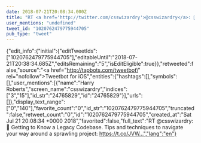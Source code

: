 ```yaml
---
date: 2018-07-21T20:08:34.000Z
title: "RT <a href='http://twitter.com/csswizardry'>@csswizardry</a>: 📖 Getting to Know a Legacy Codebase. Tips and techniques to navigate your way around a sprawling project: https://t.co/JVW…″"
user_mentions: "undefined"
tweet_id: "1020762479775944705"
pub_type: "tweet"
---
```

{"edit_info":{"initial":{"editTweetIds":["1020762479775944705"],"editableUntil":"2018-07-21T20:38:34.685Z","editsRemaining":"5","isEditEligible":true}},"retweeted":false,"source":"<a href=\"http://tapbots.com/tweetbot\" rel=\"nofollow\">Tweetbot for iΟS</a>","entities":{"hashtags":[],"symbols":[],"user_mentions":[{"name":"Harry Roberts","screen_name":"csswizardry","indices":["3","15"],"id_str":"24765829","id":"24765829"}],"urls":[]},"display_text_range":["0","140"],"favorite_count":"0","id_str":"1020762479775944705","truncated":false,"retweet_count":"0","id":"1020762479775944705","created_at":"Sat Jul 21 20:08:34 +0000 2018","favorited":false,"full_text":"RT @csswizardry: 📖 Getting to Know a Legacy Codebase. Tips and techniques to navigate your way around a sprawling project: https://t.co/JVW…","lang":"en"}
